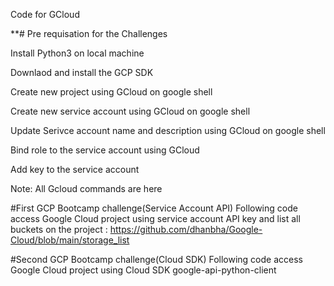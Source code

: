 Code for GCloud

**# Pre requisation for the Challenges

Install Python3 on local machine

Downlaod and install the GCP SDK

Create new project using GCloud on google shell

Create new service account using GCloud on google shell

Update Serivce account name and description using GCloud on google shell

Bind role to the service account using GCloud

Add key to the service account

Note: All Gcloud commands are here 

#First GCP Bootcamp challenge(Service Account API) Following code access Google Cloud project using service account API key and list all buckets on the project :
https://github.com/dhanbha/Google-Cloud/blob/main/storage_list

#Second GCP Bootcamp challenge(Cloud SDK) Following code access Google Cloud project using Cloud SDK google-api-python-client 
